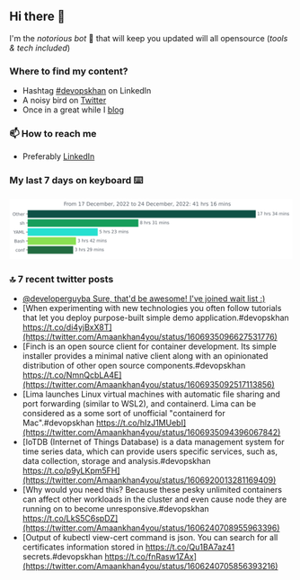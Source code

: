 <!--- [![Hits](https://hits.seeyoufarm.com/api/count/incr/badge.svg?url=https%3A%2F%2Fgithub.com%2Fakhan4u%2Fhit-counter&count_bg=%2379C83D&title_bg=%23555555&icon=&icon_color=%23E7E7E7&title=visits&edge_flat=false)](https://hits.seeyoufarm.com) --->

## Hi there 👋

I'm the _notorious bot_ 🤣 that will keep you updated will all opensource (_tools & tech included_) 

### Where to find my content?

* Hashtag [#devopskhan](https://www.linkedin.com/feed/hashtag/devopskhan) on LinkedIn
* A noisy bird on [Twitter](https://twitter.com/Amaankhan4you)
* Once in a great while I [blog](https://linuxparrot.netlify.app) 


### 📫 **How to reach me**

* Preferably [LinkedIn](https://www.linkedin.com/in/amaan-khan-linux-ninja)

### My last 7 days on keyboard ⌨️

<img src="https://github.com/akhan4u/akhan4u/blob/main/images/stat.svg" alt="Amaan's Wakatime Activity!"/>

### 🔝 7 recent twitter posts
<!-- DEVDOJO:START -->
- [@developerguyba Sure, that&#39;d be awesome! I&#39;ve joined wait list :&rpar;](https://twitter.com/Amaankhan4you/status/1607072015063846912)
- [When experimenting with new technologies you often follow tutorials that let you deploy purpose-built simple demo application.#devopskhan https://t.co/di4yjBxX8T](https://twitter.com/Amaankhan4you/status/1606935096627531776)
- [Finch is an open source client for container development. Its simple installer provides a minimal native client along with an opinionated distribution of other open source components.#devopskhan https://t.co/NmnQcbLA4E](https://twitter.com/Amaankhan4you/status/1606935092517113856)
- [Lima launches Linux virtual machines with automatic file sharing and port forwarding &lpar;similar to WSL2&rpar;, and containerd. Lima can be considered as a some sort of unofficial &quot;containerd for Mac&quot;.#devopskhan https://t.co/hIzJ1MUebI](https://twitter.com/Amaankhan4you/status/1606935094396067842)
- [IoTDB &lpar;Internet of Things Database&rpar; is a data management system for time series data, which can provide users specific services, such as, data collection, storage and analysis.#devopskhan https://t.co/p9yLKpm5FH](https://twitter.com/Amaankhan4you/status/1606920013281169409)
- [Why would you need this? Because these pesky unlimited containers can affect other workloads in the cluster and even cause node they are running on to become unresponsive.#devopskhan https://t.co/LkS5C6spDZ](https://twitter.com/Amaankhan4you/status/1606240708955963396)
- [Output of kubectl view-cert command is json. You can search for all certificates information stored in https://t.co/Qu1BA7az41 secrets.#devopskhan https://t.co/fnRasw1ZAx](https://twitter.com/Amaankhan4you/status/1606240705856393216)
<!-- DEVDOJO:END -->

<!-- ![Amaan's GitHub stats](https://github-readme-stats.vercel.app/api?username=akhan4u&count_private=true&show_icons=true&hide=contribs) -->
